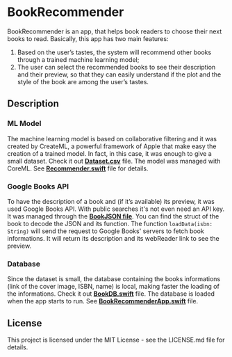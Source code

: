 # BookRecommender

BookRecommender is an app, that helps book readers to choose their next
books to read. Basically, this app has two main features:
1. Based on the user’s tastes, the system will recommend other books
through a trained machine learning model;
2. The user can select the recommended books to see their description and
their preview, so that they can easily understand if the plot and the style
of the book are among the user’s tastes.

## Description

### ML Model
The machine learning model is based on collaborative filtering and it was created by CreateML, a powerful framework
of Apple that make easy the creation of a trained model. In fact, in this case,
it was enough to give a small dataset. Check it out [**Dataset.csv**](./BookRecommender/BookRecommender/Dataset.csv) file.
The model was managed with CoreML. See [**Recommender.swift**](./BookRecommender/BookRecommender/ViewModel/Recommender.swift) file for details.

### Google Books API
To have the description of a book and (if it’s available) its preview, it was used Google Books API. With public searches it's not even need an API key.
It was managed through the [**BookJSON file**](./BookRecommender/BookRecommender/ViewModel/BookJSON.swift). You can find the struct of the book to decode the JSON and its function.
The function ```loadData(isbn: String)``` will send the request to Google Books' servers to fetch book informations. It will return its description and its webReader link to see the preview.


### Database
Since the dataset is small, the database containing the books informations
(link of the cover image, ISBN, name) is local, making faster the loading of
the informations. Check it out [**BookDB.swift**](./BookRecommender/BookRecommender/Model/BookDB.swift) file.
The database is loaded when the app starts to run. See [**BookRecommenderApp.swift**](./BookRecommender/BookRecommender/Views/BookRecommenderApp.swift) file.


## License

This project is licensed under the MIT License - see the LICENSE.md file for details.
